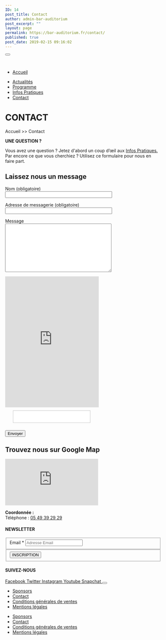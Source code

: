 ```yaml
---
ID: 14
post_title: Contact
author: admin-bar-auditorium
post_excerpt: ""
layout: page
permalink: https://bar-auditorium.fr/contact/
published: true
post_date: 2019-02-15 09:16:02
---
```

<button id="elementor-menu-toggle"></button>
				<nav itemtype="http://schema.org/SiteNavigationElement" itemscope="itemscope" id="elementor-navigation" role="navigation" aria-label="Elementor Menu">				
				<ul id="elementor-navmenu"><li><a href="https://bar-auditorium.fr/">Accueil</a></li>
<li><a href="https://bar-auditorium.fr/actualites-bar-auditorium/">Actualités</a></li>
<li><a href="https://bar-auditorium.fr/artistes/">Programme</a></li>
<li><a href="https://bar-auditorium.fr/infos-pratiques/">Infos Pratiques</a></li>
<li><a href="https://bar-auditorium.fr/contact/">Contact</a></li>
</ul>		
								</nav>
			<h1>CONTACT</h1>		
		<p>Accueil &gt;&gt; Contact</p><p><strong>UNE QUESTION ?</strong></p><p>Vous avez une question ? Jetez d'abord un coup d’œil aux <a href="https://bar-auditorium.fr/infos-pratiques/">Infos Pratiques.</a> Par encore ce que vous cherchiez ? Utilisez ce formulaire pour nous en faire part.</p>		
			<h2>Laissez nous un message</h2>		
<form action="/wp-admin/admin-ajax.php#wpcf7-f57-o3" method="post" novalidate="novalidate">
<input type="hidden" name="_wpcf7" value="57" />
<input type="hidden" name="_wpcf7_version" value="5.1.1" />
<input type="hidden" name="_wpcf7_locale" value="fr_FR" />
<input type="hidden" name="_wpcf7_unit_tag" value="wpcf7-f57-o3" />
<input type="hidden" name="_wpcf7_container_post" value="0" />
<input type="hidden" name="g-recaptcha-response" value="" />
<p><label> Nom (obligatoire)<br />
    <input type="text" name="your-name" value="" size="40" aria-required="true" aria-invalid="false" /> </label></p>
<p><label> Adresse de messagerie (obligatoire)<br />
    <input type="email" name="your-email" value="" size="40" aria-required="true" aria-invalid="false" /> </label></p>
<p><label> Message<br />
    <textarea name="your-message" cols="40" rows="10" aria-invalid="false"></textarea> </label></p>
<noscript>
				<iframe src="https://www.google.com/recaptcha/api/fallback?k=6LcizZYUAAAAANR-PUjlbw7eabi68hZQZHV20k5S" frameborder="0" scrolling="no" style="width: 302px; height:422px; border-style: none;">
				</iframe>
				<textarea id="g-recaptcha-response" name="g-recaptcha-response" style="width: 250px; height: 40px; border: 1px solid #c1c1c1; margin: 10px 25px; padding: 0px; resize: none;">
				</textarea>
</noscript>
<p><input type="submit" value="Envoyer" /></p>
</form>                    
			<h2>Trouvez nous sur Google Map</h2>		
			<iframe frameborder="0" scrolling="no" marginheight="0" marginwidth="0" src="https://maps.google.com/maps?q=1%20Boulevard%20de%20Verdun%2C%2086000%20Poitiers&amp;t=m&amp;z=15&amp;output=embed&amp;iwloc=near" aria-label="1 Boulevard de Verdun, 86000 Poitiers"></iframe>		
		<p><strong>Coordonnée : <br /></strong>Téléphone : <a title="Appeler avec Hangouts" href="https://www.google.com/search?q=bar+auditorium+poitiers&amp;oq=bar+auditorium+poitiers&amp;aqs=chrome..69i57j69i60l2.5826j0j7&amp;sourceid=chrome&amp;ie=UTF-8#" data-number="+33549392929" data-pstn-out-call-url="" data-rtid="igwhUkM8zjZ0" data-ved="2ahUKEwjnmda91_ngAhXE1eAKHYxmD7wQkAgoADAUegQIERAD">05 49 39 29 29</a></p>		
			<h4>NEWSLETTER</h4>		
			<form action="https://bar-auditorium.fr/wp-admin/admin-post.php" method="post" name="content-form-7fc9acc6" id="content-form-7fc9acc6"><input type="hidden" id="_wpnonce_newsletter" name="_wpnonce_newsletter" value="18d5830da7" /><input type="hidden" name="_wp_http_referer" value="/wp-admin/admin-ajax.php" /><input type="hidden" name="action" value="content_form_submit" /><input type="hidden" name="form-type" value="newsletter" /><input type="hidden" name="form-builder" value="elementor" /><input type="hidden" name="post-id" value="14" /><input type="hidden" name="form-id" value="7fc9acc6" />
        <fieldset>
            <label for="data[7fc9acc6][email]"
				>
				Email *            </label>
			                    <input type="text" name="data[7fc9acc6][email]" id="data[7fc9acc6][email]"
						required="required"  placeholder="Adresse Email">
					        </fieldset>
		        <fieldset>
            <button type="submit" name="submit" value="submit-newsletter-7fc9acc6">
	            INSCRIPTION                            </button>
        </fieldset>
		</form>		
			<h4>SUIVEZ-NOUS</h4>		
							<a href="https://www.facebook.com/barauditorium/" target="_blank" rel="noopener noreferrer">
					Facebook
				</a>
							<a href="" target="_blank" rel="noopener noreferrer">
					Twitter
				</a>
							<a href="" target="_blank" rel="noopener noreferrer">
					Instagram
				</a>
							<a href="" target="_blank" rel="noopener noreferrer">
					Youtube
				</a>
							<a href="" target="_blank" rel="noopener noreferrer">
					Snapchat
				</a>
						<button id="elementor-menu-toggle"></button>
				<nav itemtype="http://schema.org/SiteNavigationElement" itemscope="itemscope" id="elementor-navigation" role="navigation" aria-label="Elementor Menu">				
				<ul id="elementor-navmenu"><li><a href="https://bar-auditorium.fr/sponsors/">Sponsors</a></li>
<li><a href="https://bar-auditorium.fr/contact/">Contact</a></li>
<li><a href="https://bar-auditorium.fr/conditions-generales-de-ventes/">Conditions générales de ventes</a></li>
<li><a href="https://bar-auditorium.fr/mentions-legales/">Mentions légales</a></li>
</ul>		
								</nav>
		<nav itemtype="http://schema.org/SiteNavigationElement" itemscope="itemscope" id="cbp-hsmenu-wrapper">
				<ul id="mega-menu"><li><a href="https://bar-auditorium.fr/sponsors/">Sponsors</a></li>
<li><a href="https://bar-auditorium.fr/contact/">Contact</a></li>
<li><a href="https://bar-auditorium.fr/conditions-generales-de-ventes/">Conditions générales de ventes</a></li>
<li><a href="https://bar-auditorium.fr/mentions-legales/">Mentions légales</a></li>
</ul>			
		</nav>